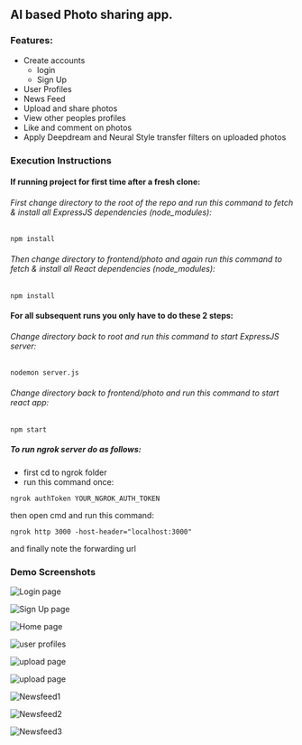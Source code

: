 ## AI based Photo sharing app.

### Features:
* Create accounts
    * login
    * Sign Up
* User Profiles
* News Feed
* Upload and share photos
* View other peoples profiles
* Like and comment on photos
* Apply Deepdream and Neural Style transfer filters on uploaded photos

### Execution Instructions

#### If running project for first time after a fresh clone:
###### First change directory to the root of the repo and run this command to fetch & install all ExpressJS dependencies (node_modules):
```
npm install
```
###### Then change directory to frontend/photo and again run this command to fetch & install all React dependencies (node_modules):
```
npm install
```
#### For all subsequent runs you only have to do these 2 steps:
###### Change directory back to root and run this command to start ExpressJS server:
```
nodemon server.js
```
###### Change directory back to frontend/photo and run this command to start react app:
```
npm start
```

##### To run ngrok server do as follows:

* first cd to ngrok folder
* run this command once:

```
ngrok authToken YOUR_NGROK_AUTH_TOKEN

```
then open cmd and run this command: 

```
ngrok http 3000 -host-header="localhost:3000"
```
and finally note the forwarding url

### Demo Screenshots

![Login page](assets/login.png)

![Sign Up page](assets/signup.png)

![Home page](assets/home.png)

![user profiles](assets/profile.png)

![upload page](assets/upload1.png)

![upload page](assets/upload2.png)

![Newsfeed1](assets/newsfeed1.png)

![Newsfeed2](assets/newsfeed2.png)

![Newsfeed3](assets/newsfeed3.png)

